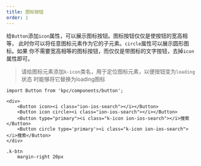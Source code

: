```yaml
---
title: 图标按钮
order: 1
---
```


给`Button`添加`icon`属性，可以展示图标按钮。图标按钮仅仅是使按钮的宽高相等，
此时你可以将任意图标元素作为它的子元素。`circle`属性可以展示圆形图标。如果
你不需要宽高相等的图标按钮，而仅仅是带图标的文字按钮，去掉`icon`属性即可。

> 请给图标元素添加`k-icon`类名，用于定位图标元素，以便按钮变为`loading`状态
> 时能够将它替换为loading图标

```vdt
import Button from 'kpc/components/button';

<div>
    <Button icon><i class="ion-ios-search"></i></Button>
    <Button icon circle><i class="ion-ios-search"></i></Button>
    <Button type="primary"><i class="k-icon ion-ios-search"></i>搜索</Button>
    <Button circle type='primary'><i class="k-icon ion-ios-search"></i>搜索</Button>
</div>
```

```styl
.k-btn
    margin-right 20px
```
